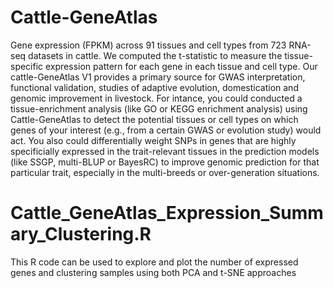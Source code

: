 # Cattle-GeneAtlas
Gene expression (FPKM) across 91 tissues and cell types from 723 RNA-seq datasets in cattle. We computed the t-statistic to measure the tissue-specific expression pattern for each gene in each tissue and cell type. Our cattle-GeneAtlas V1 provides a primary source for GWAS interpretation, functional validation, studies of adaptive evolution, domestication and genomic improvement in livestock. For intance, you could conducted a tissue-enrichment analysis (like GO or KEGG enrichment analysis) using Cattle-GeneAtlas to detect the potential tissues or cell types on which  genes of your interest (e.g., from a certain GWAS or evolution study) would act. You also could differentially weight SNPs in genes that are highly specificially expressed in the trait-relevant tissues in the prediction models (like SSGP, multi-BLUP or BayesRC) to improve genomic prediction for that particular trait, especially in the multi-breeds or over-generation situations.

# Cattle_GeneAtlas_Expression_Summary_Clustering.R
This R code can be used to explore and plot the number of expressed genes and clustering samples using both PCA and t-SNE approaches

